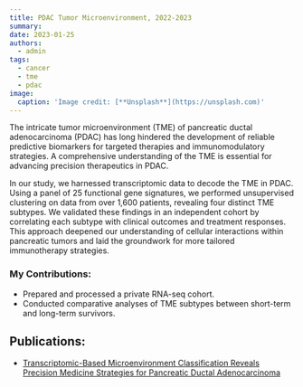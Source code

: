 ```yaml
---
title: PDAC Tumor Microenvironment, 2022-2023
summary: 
date: 2023-01-25
authors:
  - admin
tags:
  - cancer
  - tme
  - pdac
image:
  caption: 'Image credit: [**Unsplash**](https://unsplash.com)'
---
```


The intricate tumor microenvironment (TME) of pancreatic ductal adenocarcinoma (PDAC) has long hindered the development of reliable predictive biomarkers for targeted therapies and immunomodulatory strategies. A comprehensive understanding of the TME is essential for advancing precision therapeutics in PDAC.

In our study, we harnessed transcriptomic data to decode the TME in PDAC. Using a panel of 25 functional gene signatures, we performed unsupervised clustering on data from over 1,600 patients, revealing four distinct TME subtypes. We validated these findings in an independent cohort by correlating each subtype with clinical outcomes and treatment responses. This approach deepened our understanding of cellular interactions within pancreatic tumors and laid the groundwork for more tailored immunotherapy strategies.

### My Contributions:

- Prepared and processed a private RNA-seq cohort.
- Conducted comparative analyses of TME subtypes between short-term and long-term survivors.

## Publications:

- [Transcriptomic-Based Microenvironment Classification Reveals Precision Medicine Strategies for Pancreatic Ductal Adenocarcinoma](https://linkinghub.elsevier.com/retrieve/pii/S0016508524000659)
